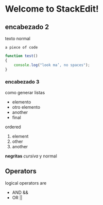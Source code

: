 # Welcome to StackEdit!

 

## encabezado 2
texto normal

 

    a piece of code
```javascript
function test() 
{ 
    console.log("look ma’, no spaces");
}
```

 

### encabezado 3

 

como generar listas
* elemento
* otro elemento
* another
* final

 

ordered
1. element 
2. other
3. another

 

**negritas** _cursiva_ y normal

 

## Operators
logical operators are 
* AND  &&
* OR  ||
